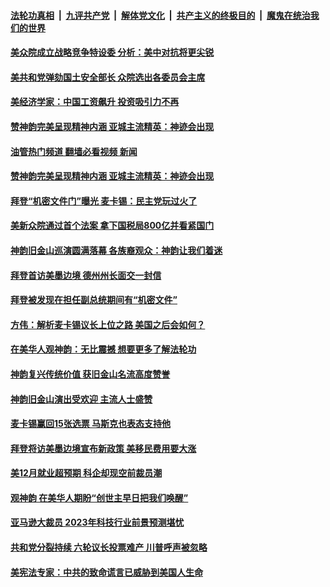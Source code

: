 ####  [法轮功真相](../../../../basic/blob/master/README.md?t=01130412) &nbsp;|&nbsp; [九评共产党](../../../../9ping.md/blob/master/README.md?t=01130412) &nbsp;|&nbsp; [解体党文化](../../../../jtdwh.md/blob/master/README.md?t=01130412)  &nbsp;|&nbsp; [共产主义的终极目的](../../../../gczydzjmd.md/blob/master/README.md?t=01130412) &nbsp;|&nbsp; [魔鬼在统治我们的世界](../../../../mgztzwmdsj.md/blob/master/README.md?t=01130412) 

#### [美众院成立战略竞争特设委 分析：美中对抗将更尖锐](../pages/soh6/686865.md?t=01130412) 
#### [美共和党弹劾国土安全部长 众院选出各委员会主席](../pages/soh6/686862.md?t=01130412) 
#### [美经济学家：中国工资飙升 投资吸引力不再](../pages/soh6/686820.md?t=01130412) 
#### [赞神韵完美呈现精神内涵 亚城主流精英：神迹会出现](../pages/soh6/686748.md?t=01130412) 
#### [油管热门频道 翻墙必看视频 新闻](http://129.146.143.75:81/youtube.html?01130412)
#### [赞神韵完美呈现精神内涵 亚城主流精英：神迹会出现](../pages/soh6/686748.md?t=01130412) 
#### [拜登“机密文件门”曝光 麦卡锡：民主党玩过火了](../pages/soh6/686583.md?t=01130412) 
#### [美新众院通过首个法案 拿下国税局800亿并看紧国门](../pages/soh6/686592.md?t=01130412) 
#### [神韵旧金山巡演圆满落幕 各族裔观众：神韵让我们着迷](../pages/soh6/686373.md?t=01130412) 
#### [拜登首访美墨边境 德州州长面交一封信](../pages/soh6/686295.md?t=01130412) 
#### [拜登被发现在担任副总统期间有“机密文件”](../pages/soh6/686283.md?t=01130412) 
#### [方伟：解析麦卡锡议长上位之路 美国之后会如何？](../pages/soh6/686262.md?t=01130412) 
#### [在美华人观神韵：无比震撼 想要更多了解法轮功](../pages/soh6/686148.md?t=01130412) 
#### [神韵复兴传统价值 获旧金山名流高度赞誉](../pages/soh6/686076.md?t=01130412) 
#### [神韵旧金山演出受欢迎 主流人士盛赞](../pages/soh6/685992.md?t=01130412) 
#### [麦卡锡赢回15张选票 马斯克也表态支持他](../pages/soh6/685632.md?t=01130412) 
#### [拜登将访美墨边境宣布新政策 美移民费用要大涨](../pages/soh6/685626.md?t=01130412) 
#### [美12月就业超预期 科企却现空前裁员潮](../pages/soh6/685614.md?t=01130412) 
#### [观神韵 在美华人期盼“创世主早日把我们唤醒”](../pages/soh6/685494.md?t=01130412) 
#### [亚马逊大裁员 2023年科技行业前景预测堪忧](../pages/soh6/685272.md?t=01130412) 
#### [共和党分裂持续 六轮议长投票难产 川普呼声被忽略](../pages/soh6/685332.md?t=01130412) 
#### [美宪法专家：中共的致命谎言已威胁到美国人生命](../pages/soh6/685287.md?t=01130412) 
<img src='http://gfw-breaker.win/goodnews/indexes/soh6.md' width='0px' height='0px'/>
